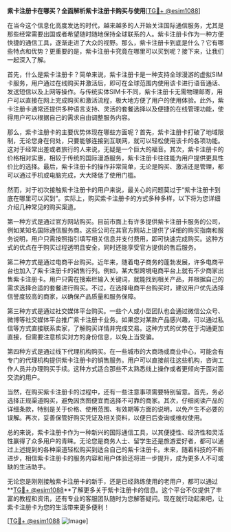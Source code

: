 **紫卡注册卡在哪买？全面解析紫卡注册卡购买与使用**[[TG💪+ @esim1088](https://t.me/s/esim1088)]

在当今这个信息化高度发达的时代，越来越多的人开始关注国际通信服务，尤其是那些经常需要出国或者希望随时随地保持全球联系的人。紫卡注册卡作为一种方便快捷的通信工具，逐渐走进了大众的视野。那么，紫卡注册卡到底是什么？它有哪些特点和优势？更重要的是，紫卡注册卡究竟在哪里可以买到呢？接下来，让我们一起深入了解。

首先，什么是紫卡注册卡？简单来说，紫卡注册卡是一种支持全球漫游的虚拟SIM卡服务，用户通过在线购买并激活后，即可在全球范围内使用该卡进行语音通话、发送短信以及上网等操作。与传统实体SIM卡不同，紫卡注册卡无需物理邮寄，用户可以直接在网上完成购买和激活流程，极大地方便了用户的使用体验。此外，紫卡注册卡通常还提供多种语言支持、灵活的套餐选择以及便捷的在线管理功能，使得用户可以根据自己的需求自由调整服务内容。

那么，紫卡注册卡的主要优势体现在哪些方面呢？首先，紫卡注册卡打破了地域限制，无论您身在何处，只要能够连接到互联网，就可以轻松使用该卡的各项功能。这对于经常出差或者旅行的人来说，无疑是一个巨大的福音。其次，紫卡注册卡的价格相对实惠，相较于传统的国际漫游服务，紫卡注册卡往往能为用户提供更具性价比的选择。最后，紫卡注册卡的操作非常简单，无论是购买、激活还是管理，都可以通过手机或电脑完成，大大降低了使用门槛。

然而，对于初次接触紫卡注册卡的用户来说，最关心的问题莫过于“紫卡注册卡到底在哪里可以买到”。实际上，购买紫卡注册卡的方式多种多样，以下将为您详细介绍几种常见的购买渠道。

第一种方式是通过官方网站购买。目前市面上有许多提供紫卡注册卡服务的公司，例如某知名国际通信服务商。这些公司在其官方网站上提供了详细的购买指南和服务说明，用户只需按照指引填写相关信息并支付费用，即可快速完成购买。这种方式的优点在于购买过程透明且安全，同时还能享受官方提供的售后服务。

第二种方式是通过电商平台购买。近年来，随着电子商务的蓬勃发展，许多电商平台也加入了紫卡注册卡的销售行列。例如，某大型跨境电商平台上就有不少商家出售紫卡注册卡。用户只需在搜索栏输入关键词，就能找到相关产品，并根据自己的需求选择合适的套餐进行购买。不过，在选择电商平台购买时，建议用户优先选择信誉度较高的商家，以确保产品质量和服务保障。

第三种方式是通过社交媒体平台购买。一些个人或小型团队也会通过微信公众号、微博等社交媒体平台推广紫卡注册卡业务。如果您对某款产品感兴趣，可以通过私信等方式直接联系卖家，了解购买详情并完成交易。这种方式的优势在于沟通更加直接，但需要注意核实对方的身份信息，以免上当受骗。

第四种方式是通过线下代理机构购买。在一些城市的大商场或商业中心，可能会有专门的代理机构提供紫卡注册卡的销售服务。用户可以直接前往这些机构，咨询工作人员并办理购买手续。这种方式适合那些不太熟悉线上操作或者更倾向于面对面交流的用户。

当然，在购买紫卡注册卡的过程中，还有一些注意事项需要特别留意。首先，务必选择正规渠道购买，避免因贪图便宜而选择不可靠的商家。其次，仔细阅读产品的详细条款，特别是关于价格、使用范围、有效期等方面的说明，以免产生不必要的误解。再次，妥善保管好购买凭证及相关资料，以便日后查询或维权使用。

总的来说，紫卡注册卡作为一种新兴的国际通信工具，以其便捷性、经济性和灵活性赢得了众多用户的青睐。无论您是商务人士、留学生还是旅游爱好者，都可以通过上述提到的各种渠道轻松购买到适合自己的紫卡注册卡。未来，随着科技的不断进步，相信紫卡注册卡的服务内容和用户体验还将进一步提升，成为更多人不可或缺的生活助手。

无论您是刚刚接触紫卡注册卡的新手，还是已经熟练使用的老用户，都可以通过**[TG💪+ @esim1088](https://t.me/s/esim1088)**了解更多关于紫卡注册卡的信息。这个平台不仅提供了丰富的教程和资讯，还有专业的客服团队随时为您解答疑问。现在就行动起来吧，让紫卡注册卡为您的生活带来更多便利！

[[TG💪+ @esim1088](https://t.me/s/esim1088) ![Image](https://i.postimg.cc/4NQfJmqS/Snipaste-2025-05-13-00-14-12.png)]
